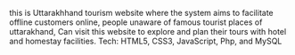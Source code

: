 this is Uttarakhhand tourism website where the system aims to facilitate offline customers online, people
unaware of famous tourist places of uttarakhand, Can visit this website to
explore and plan their tours with hotel and homestay facilities. 
Tech: HTML5, CSS3, JavaScript, Php, and MySQL
